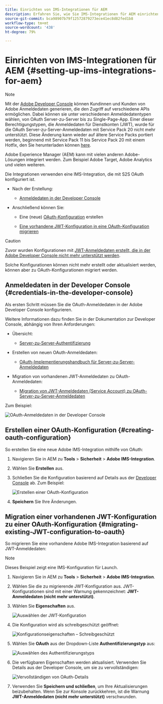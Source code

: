 ```yaml
---
title: Einrichten von IMS-Integrationen für AEM
description: Erfahren Sie, wie Sie IMS-Integrationen für AEM einrichten.
source-git-commit: bca98907b79f12572879273ece41ec8d82fed1b8
workflow-type: tm+mt
source-wordcount: '438'
ht-degree: 79%

---
```



# Einrichten von IMS-Integrationen für AEM {#setting-up-ims-integrations-for-aem}


>[!NOTE]
>
>Mit der [Adobe Developer Console](https://developer.adobe.com/console) können Kundinnen und Kunden von Adobe Anmeldedaten generieren, die den Zugriff auf verschiedene APIs ermöglichen. Dabei können sie unter verschiedenen Anmeldedatentypen wählen, von OAuth Server-zu-Server bis zu Single-Page-App. Einer dieser Berechtigungstypen, die Anmeldedaten für Dienstkonten (JWT), wurde für die OAuth Server-zu-Server-Anmeldedaten mit Service Pack 20 nicht mehr unterstützt. Diese Änderung kann wieder auf ältere Service Packs portiert werden, beginnend mit Service Pack 11 bis Service Pack 20 mit einem Hotfix, den Sie herunterladen können [here](https://experience.adobe.com/#/downloads/content/software-distribution/en/aem.html?package=/content/software-distribution/en/details.html/content/dam/aem/public/adobe/packages/cq650/hotfix/ims-jwt-compatibility-package-6.5-1.0.zip).

Adobe Experience Manager (AEM) kann mit vielen anderen Adobe-Lösungen integriert werden. Zum Beispiel Adobe Target, Adobe Analytics und vielen weiteren.

Die Integrationen verwenden eine IMS-Integration, die mit S2S OAuth konfiguriert ist.

* Nach der Erstellung:

   * [Anmeldedaten in der Developer Console](#credentials-in-the-developer-console)

* Anschließend können Sie:

   * Eine (neue) [OAuth-Konfiguration](#creating-oauth-configuration) erstellen

   * [Eine vorhandene JWT-Konfiguration in eine OAuth-Konfiguration migrieren](#migrating-existing-JWT-configuration-to-oauth)

>[!CAUTION]
>
>Zuvor wurden Konfigurationen mit [JWT-Anmeldedaten erstellt, die in der Adobe Developer Console nicht mehr unterstützt werden](/help/sites-administering/jwt-credentials-deprecation-in-adobe-developer-console.md).
>
>Solche Konfigurationen können nicht mehr erstellt oder aktualisiert werden, können aber zu OAuth-Konfigurationen migriert werden.

## Anmeldedaten in der Developer Console {#credentials-in-the-developer-console}

Als ersten Schritt müssen Sie die OAuth-Anmeldedaten in der Adobe Developer Console konfigurieren.

Weitere Informationen dazu finden Sie in der Dokumentation zur Developer Console, abhängig von Ihren Anforderungen:

* Übersicht:

   * [Server-zu-Server-Authentifizierung](https://developer.adobe.com/developer-console/docs/guides/authentication/ServerToServerAuthentication/)

* Erstellen von neuen OAuth-Anmeldedaten:

   * [OAuth-Implementierungshandbuch für Server-zu-Server-Anmeldedaten](https://developer.adobe.com/developer-console/docs/guides/authentication/ServerToServerAuthentication/implementation/)

* Migration von vorhandenen JWT-Anmeldedaten zu OAuth-Anmeldedaten:

   * [Migration von JWT-Anmeldedaten (Service Account) zu OAuth-Server-zu-Server-Anmeldedaten](https://developer.adobe.com/developer-console/docs/guides/authentication/ServerToServerAuthentication/migration/)

Zum Beispiel:

![OAuth-Anmeldedaten in der Developer Console](assets/ims-configuration-developer-console.png)

## Erstellen einer OAuth-Konfiguration {#creating-oauth-configuration}

So erstellen Sie eine neue Adobe IMS-Integration mithilfe von OAuth:

1. Navigieren Sie in AEM zu **Tools** > **Sicherheit** > **Adobe IMS-Integration**.

1. Wählen Sie **Erstellen** aus.

1. Schließen Sie die Konfiguration basierend auf Details aus der [Developer Console](https://developer.adobe.com/developer-console/docs/guides/authentication/ServerToServerAuthentication/implementation/) ab. Zum Beispiel:

   ![Erstellen einer OAuth-Konfiguration](assets/ims-create-oauth-configuration.png)

1. **Speichern** Sie Ihre Änderungen.

## Migration einer vorhandenen JWT-Konfiguration zu einer OAuth-Konfiguration {#migrating-existing-JWT-configuration-to-oauth}

So migrieren Sie eine vorhandene Adobe IMS-Integration basierend auf JWT-Anmeldedaten:

>[!NOTE]
>
>Dieses Beispiel zeigt eine IMS-Konfiguration für Launch.

1. Navigieren Sie in AEM zu **Tools** > **Sicherheit** > **Adobe IMS-Integration**.

1. Wählen Sie die zu migrierende JWT-Konfiguration aus. JWT-Konfigurationen sind mit einer Warnung gekennzeichnet: **JWT-Anmeldedaten (nicht mehr unterstützt)**.

1. Wählen Sie **Eigenschaften** aus.

   ![Auswählen der JWT-Konfiguration](assets/ims-migrate-jwt-select-configuration.png)

1. Die Konfiguration wird als schreibgeschützt geöffnet:

   ![Konfigurationseigenschaften – Schreibgeschützt](assets/ims-migrate-jwt-properties-read-only.png)

1. Wählen Sie **OAuth** aus der Dropdown-Liste **Authentifizierungstyp** aus:

   ![Auswählen des Authentifizierungstyps](assets/ims-migrate-jwt-authentication-type.png)

1. Die verfügbaren Eigenschaften werden aktualisiert. Verwenden Sie Details aus der Developer Console, um sie zu vervollständigen:

   ![Vervollständigen von OAuth-Details](assets/ims-migrate-jwt-complete-oauth-details.png)

1. Verwenden Sie **Speichern und schließen**, um Ihre Aktualisierungen beizubehalten.
Wenn Sie zur Konsole zurückkehren, ist die Warnung **JWT-Anmeldedaten (nicht mehr unterstützt)** verschwunden.